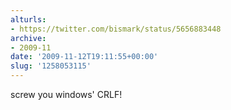 ```yaml
---
alturls:
- https://twitter.com/bismark/status/5656883448
archive:
- 2009-11
date: '2009-11-12T19:11:55+00:00'
slug: '1258053115'
---
```


screw you windows' CRLF!

